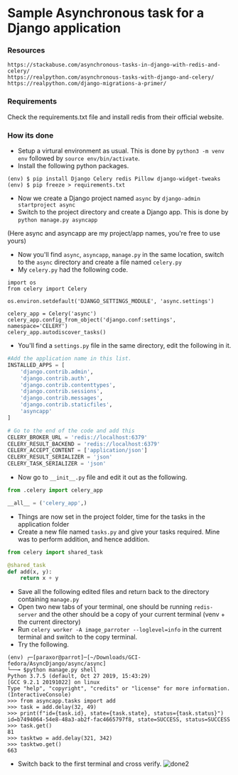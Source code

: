 # Sample Asynchronous task for a Django application

### Resources
```
https://stackabuse.com/asynchronous-tasks-in-django-with-redis-and-celery/
https://realpython.com/asynchronous-tasks-with-django-and-celery/
https://realpython.com/django-migrations-a-primer/
```
### Requirements
Check the requirements.txt file and install redis from their official website.

### How its done
* Setup a virtural environment as usual. This is done by `python3 -m venv env` followed by `source env/bin/activate`.
* Install the following python packages.
```
(env) $ pip install Django Celery redis Pillow django-widget-tweaks
(env) $ pip freeze > requirements.txt
```
* Now we create a Django project named `async` by `django-admin startproject async`
* Switch to the project directory and create a Django app. This is done by `python manage.py asyncapp`

(Here async and asyncapp are my project/app names, you're free to use yours)

* Now you'll find `async`, `asyncapp`, `manage.py` in the same location, switch to the `async` directory and create a file named `celery.py`
* My `celery.py` had the following code.
```
import os
from celery import Celery

os.environ.setdefault('DJANGO_SETTINGS_MODULE', 'async.settings')

celery_app = Celery('async')
celery_app.config_from_object('django.conf:settings', namespace='CELERY')
celery_app.autodiscover_tasks()
```
* You'll find a `settings.py` file in the same directory, edit the following in it.
```python
#Add the application name in this list.
INSTALLED_APPS = [
    'django.contrib.admin',
    'django.contrib.auth',
    'django.contrib.contenttypes',
    'django.contrib.sessions',
    'django.contrib.messages',
    'django.contrib.staticfiles',
    'asyncapp'
]

# Go to the end of the code and add this
CELERY_BROKER_URL = 'redis://localhost:6379'
CELERY_RESULT_BACKEND = 'redis://localhost:6379'
CELERY_ACCEPT_CONTENT = ['application/json']
CELERY_RESULT_SERIALIZER = 'json'
CELERY_TASK_SERIALIZER = 'json'
```
* Now go to `__init__.py` file and edit it out as the following.
```python
from .celery import celery_app

__all__ = ('celery_app',)
```
* Things are now set in the project folder, time for the tasks in the application folder
* Create a new file named `tasks.py` and give your tasks required. Mine was to perform addition, and hence addition.
```python
from celery import shared_task

@shared_task
def add(x, y):
    return x + y
```
* Save all the following edited files and return back to the directory containing `manage.py`
* Open two new tabs of your terminal, one should be running `redis-server` and the other should be a copy of your current terminal (venv + the current directory)
* Run `celery worker -A image_parroter --loglevel=info` in the current terminal and switch to the copy terminal.
* Try the following.
```
(env) ┌─[paraxor@parrot]─[~/Downloads/GCI-fedora/AsyncDjango/async/async]
└──╼ $python manage.py shell
Python 3.7.5 (default, Oct 27 2019, 15:43:29) 
[GCC 9.2.1 20191022] on linux
Type "help", "copyright", "credits" or "license" for more information.
(InteractiveConsole)
>>> from asyncapp.tasks import add
>>> task = add.delay(32, 49)
>>> print(f"id={task.id}, state={task.state}, status={task.status}")
id=b7494064-54e8-48a3-ab2f-fac4665797f8, state=SUCCESS, status=SUCCESS
>>> task.get()
81
>>> tasktwo = add.delay(321, 342)
>>> tasktwo.get()
663
```
* Switch back to the first terminal and cross verify.
![done2](https://user-images.githubusercontent.com/59013403/71539041-01801280-2904-11ea-87d3-7c6a80524123.png)

